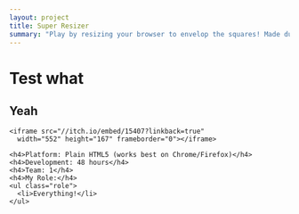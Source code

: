 ```yaml
---
layout: project
title: Super Resizer
summary: "Play by resizing your browser to envelop the squares! Made during <a href='http://ludumdare.com/compo/ludum-dare-31/?action=preview&uid=36186' target='_blank'>Ludum Dare 31</a>."
---
```


# Test what
## Yeah

    <iframe src="//itch.io/embed/15407?linkback=true" 
      width="552" height="167" frameborder="0"></iframe>
      
    <h4>Platform: Plain HTML5 (works best on Chrome/Firefox)</h4>
    <h4>Development: 48 hours</h4>
    <h4>Team: 1</h4>
    <h4>My Role:</h4>
    <ul class="role">
      <li>Everything!</li>
    </ul>